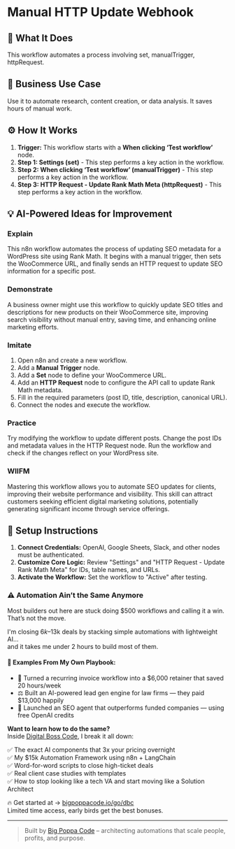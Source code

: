 # Manual HTTP Update Webhook

## 🚀 What It Does
This workflow automates a process involving set, manualTrigger, httpRequest.

## 💼 Business Use Case
Use it to automate research, content creation, or data analysis. It saves hours of manual work.

## ⚙️ How It Works
1.  **Trigger:** This workflow starts with a **When clicking ‘Test workflow’** node.
2. **Step 1: Settings (set)** - This step performs a key action in the workflow.
3. **Step 2: When clicking ‘Test workflow’ (manualTrigger)** - This step performs a key action in the workflow.
4. **Step 3: HTTP Request - Update Rank Math Meta (httpRequest)** - This step performs a key action in the workflow.

## 💡 AI-Powered Ideas for Improvement
### Explain
This n8n workflow automates the process of updating SEO metadata for a WordPress site using Rank Math. It begins with a manual trigger, then sets the WooCommerce URL, and finally sends an HTTP request to update SEO information for a specific post.

### Demonstrate
A business owner might use this workflow to quickly update SEO titles and descriptions for new products on their WooCommerce site, improving search visibility without manual entry, saving time, and enhancing online marketing efforts.

### Imitate
1. Open n8n and create a new workflow.
2. Add a **Manual Trigger** node.
3. Add a **Set** node to define your WooCommerce URL.
4. Add an **HTTP Request** node to configure the API call to update Rank Math metadata.
5. Fill in the required parameters (post ID, title, description, canonical URL).
6. Connect the nodes and execute the workflow.

### Practice
Try modifying the workflow to update different posts. Change the post IDs and metadata values in the HTTP Request node. Run the workflow and check if the changes reflect on your WordPress site.

### WIIFM
Mastering this workflow allows you to automate SEO updates for clients, improving their website performance and visibility. This skill can attract customers seeking efficient digital marketing solutions, potentially generating significant income through service offerings.

## 🔧 Setup Instructions
1. **Connect Credentials:** OpenAI, Google Sheets, Slack, and other nodes must be authenticated.
2. **Customize Core Logic:** Review "Settings" and "HTTP Request - Update Rank Math Meta" for IDs, table names, and URLs.
3. **Activate the Workflow:** Set the workflow to "Active" after testing.

### ⚠️ Automation Ain’t the Same Anymore

Most builders out here are stuck doing $500 workflows and calling it a win.  
That’s not the move.  

I'm closing $6k–$13k deals by stacking simple automations with lightweight AI...  
and it takes me under 2 hours to build most of them.

#### 🧠 Examples From My Own Playbook:
- 🔁 Turned a recurring invoice workflow into a $6,000 retainer that saved 20 hours/week  
- ⚖️ Built an AI-powered lead gen engine for law firms — they paid $13,000 happily  
- 🚀 Launched an SEO agent that outperforms funded companies — using free OpenAI credits  

**Want to learn how to do the same?**  
Inside [Digital Boss Code](https://bigpoppacode.io/go/dbc), I break it all down:

✅ The exact AI components that 3x your pricing overnight  
✅ My $15k Automation Framework using n8n + LangChain  
✅ Word-for-word scripts to close high-ticket deals  
✅ Real client case studies with templates  
✅ How to stop looking like a tech VA and start moving like a Solution Architect  

🔥 Get started at → [bigpoppacode.io/go/dbc](https://bigpoppacode.io/go/dbc)  
Limited time access, early birds get the best bonuses.

---
> Built by [Big Poppa Code](https://bigpoppacode.io) – architecting automations that scale people, profits, and purpose.
